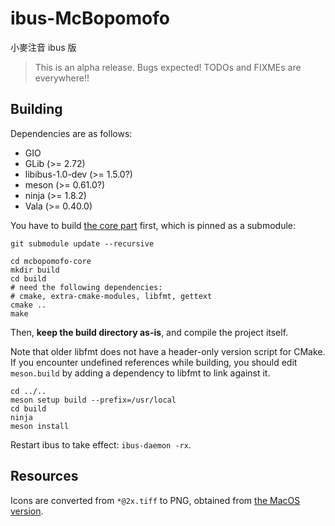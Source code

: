 # ibus-McBopomofo

小麥注音 ibus 版

> This is an alpha release. Bugs expected! TODOs and FIXMEs are everywhere!!

## Building

Dependencies are as follows:

* GIO
* GLib (>= 2.72)
* libibus-1.0-dev (>= 1.5.0?)
* meson (>= 0.61.0?)
* ninja (>= 1.8.2)
* Vala (>= 0.40.0)

You have to build [the core part](https://github.com/qbane/mcbopomofo-core) first, which is pinned as a submodule:

```
git submodule update --recursive

cd mcbopomofo-core
mkdir build
cd build
# need the following dependencies:
# cmake, extra-cmake-modules, libfmt, gettext
cmake ..
make
```

Then, **keep the build directory as-is**, and compile the project itself.

Note that older libfmt does not have a header-only version script for CMake.
If you encounter undefined references while building, you should edit `meson.build` by adding a dependency to libfmt to link against it.

```
cd ../..
meson setup build --prefix=/usr/local
cd build
ninja
meson install
```

Restart ibus to take effect: `ibus-daemon -rx`.

## Resources

Icons are converted from `*@2x.tiff` to PNG, obtained from [the MacOS version](https://github.com/openvanilla/McBopomofo/tree/master/Source/Images).
